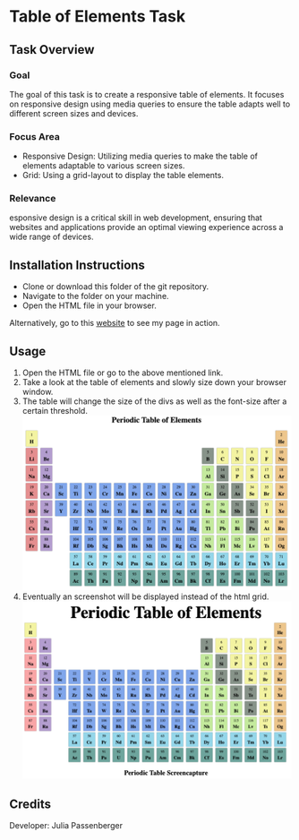 # Table of Elements Task

## Task Overview

### Goal
The goal of this task is to create a responsive table of elements. It focuses on responsive design using media queries to ensure the table adapts well to different screen sizes and devices.

### Focus Area
- Responsive Design: Utilizing media queries to make the table of elements adaptable to various screen sizes.
- Grid: Using a grid-layout to display the table elements.

### Relevance
esponsive design is a critical skill in web development, ensuring that websites and applications provide an optimal viewing experience across a wide range of devices. 


## Installation Instructions
- Clone or download this folder of the git repository.
- Navigate to the folder on your machine.
- Open the HTML file in your browser.

Alternatively, go to this [website](https://html-preview.github.io/?url=https://github.com/juliapassenberger/codingTasks/blob/main/Table%20of%20Elements/elements-grid.html) to see my page in action. 


## Usage
1. Open the HTML file or go to the above mentioned link.
2. Take a look at the table of elements and slowly size down your browser window.
3. The table will change the size of the divs as well as the font-size after a certain threshold.
   ![table-1](table-1.png)
5. Eventually an screenshot will be displayed instead of the html grid.
   ![table-2](table-2.png)


## Credits
Developer: Julia Passenberger
